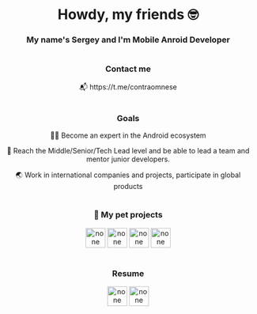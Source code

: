 <h1 align="center">Howdy, my friends 🤓️ </h1>
<h3 align="center">My name's Sergey and I'm Mobile Anroid Developer</h3>

#

<h3 align="center">Сontact me</h3>
<p align="center">📬 https://t.me/contraomnese</p>

#

<h3 align="center">Goals</h3>
<p align="center">👨‍💻️ Become an expert in the Android ecosystem</p>
<p align="center">🎯 Reach the Middle/Senior/Tech Lead level and be able to lead a team and mentor junior developers.</p>
<p align="center">🌏️ Work in international companies and projects, participate in global products</p>

#

<h3 align="center">🔭 My pet projects</h3>
<p align="center">
<a href="https://github.com/contraomnese/Weather/" target="_blank" rel="noreferrer"><img src="https://img.icons8.com/?size=100&id=uEV36IijHymM&format=png&color=000000" alt="none" height="40" width="40" /></a>
<a href="https://github.com/contraomnese/VibeShot/" target="_blank" rel="noreferrer"><img src="https://img.icons8.com/?size=100&id=u6A1fcsd1q2J&format=png&color=000000" alt="none" height="40" width="40" /></a>
<a href="https://github.com/contraomnese/Coffee/" target="_blank" rel="noreferrer"><img src="https://img.icons8.com/?size=100&id=4GIvSP8hwFmX&format=png&color=000000" alt="none" height="40" width="40" /></a>
<a href="https://github.com/contraomnese/CurrencyConverter/" target="_blank" rel="noreferrer"><img src="https://img.icons8.com/?size=100&id=cAnmdYJTXjcw&format=png&color=000000" alt="none" height="40" width="40" /></a>
</p>


#

<h3 align="center">Resume</h3>
<p align="center">
<a href="https://www.linkedin.com/in/sergey-kurbatov-9055b7257/" target="blank"><img align="center" src="https://img.icons8.com/?size=100&id=67570&format=png&color=000000" alt="none" height="40" width="40" /></a>
<a href="https://drive.google.com/file/d/1SCoAmP7ghgh_CsC9zNNr6dLUzWS61J5e/view?usp=sharing" target="blank"><img align="center" src="https://img.icons8.com/?size=100&id=121324&format=png&color=000000" alt="none" height="40" width="40" /></a>
</p>
